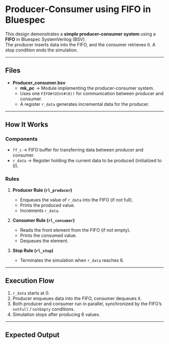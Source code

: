 # Producer-Consumer using FIFO in Bluespec

This design demonstrates a **simple producer-consumer system** using a **FIFO** in Bluespec SystemVerilog (BSV).  
The producer inserts data into the FIFO, and the consumer retrieves it. A stop condition ends the simulation.  

---

## Files
- **Producer_consumer.bsv**
  - **mk_pc** → Module implementing the producer-consumer system.
  - Uses one `FIFO#(UInt#(8))` for communication between producer and consumer.
  - A register `r_data` generates incremental data for the producer.  

---

## How It Works

### Components
- `ff_c` → FIFO buffer for transferring data between producer and consumer.  
- `r_data` → Register holding the current data to be produced (initialized to 0).  

### Rules
1. **Producer Rule (`rl_producer`)**  
   - Enqueues the value of `r_data` into the FIFO (if not full).  
   - Prints the produced value.  
   - Increments `r_data`.  

2. **Consumer Rule (`rl_consumer`)**  
   - Reads the front element from the FIFO (if not empty).  
   - Prints the consumed value.  
   - Dequeues the element.  

3. **Stop Rule (`rl_stop`)**  
   - Terminates the simulation when `r_data` reaches 6.  

---

## Execution Flow

1. `r_data` starts at 0.  
2. Producer enqueues data into the FIFO, consumer dequeues it.  
3. Both producer and consumer run in parallel, synchronized by the FIFO’s `notFull` / `notEmpty` conditions.  
4. Simulation stops after producing 6 values.  

---

## Expected Output

